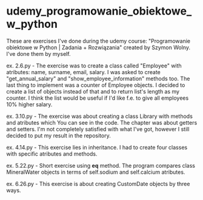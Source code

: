 # udemy_programowanie_obiektowe_w_python
These are exercises I've done during the udemy course: "Programowanie obiektowe w Python | Zadania + Rozwiązania" created by Szymon Wolny. I've done them by myself.

ex. 2.6.py - The exercise was to create a class called "Employee" with atributes: name, surname, email, salary. I was asked to create "get_annual_salary" and "show_employee_information" methods too. The last thing to implement was a counter of Employee objects. I decided to create a list of objects instead of that and to return list's length as my counter. I think the list would be useful if I'd like f.e. to give all employees 10% higher salary.

ex. 3.10.py - The exercise was about creating a class Library with methods and atributes which You can see in the code. The chapter was about getters and setters. I'm not completely satisfied with what I've got, however I still decided to put my result in the repository.

ex. 4.14.py - This exercise lies in inheritance. I had to create four classes with specific atributes and methods. 

ex. 5.22.py - Short exercise using __eq__ method. The program compares class MineralWater objects in terms of self.sodium and self.calcium atributes.

ex. 6.26.py - This exercise is about creating CustomDate objects by three ways. 
